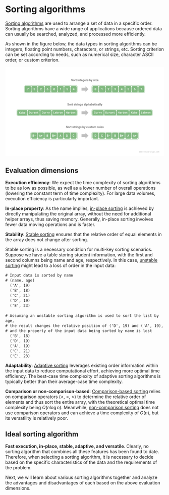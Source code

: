 # Sorting algorithms

<u>Sorting algorithms</u> are used to arrange a set of data in a specific order. Sorting algorithms have a wide range of applications because ordered data can usually be searched, analyzed, and processed more efficiently.

As shown in the figure below, the data types in sorting algorithms can be integers, floating point numbers, characters, or strings, etc. Sorting criterion can be set according to needs, such as numerical size, character ASCII order, or custom criterion.

![Data types and comparator examples](sorting_algorithm.assets/sorting_examples.png)

## Evaluation dimensions

**Execution efficiency**: We expect the time complexity of sorting algorithms to be as low as possible, as well as a lower number of overall operations (lowering the constant term of time complexity). For large data volumes, execution efficiency is particularly important.

**In-place property**: As the name implies, <u>in-place sorting</u> is achieved by directly manipulating the original array, without the need for additional helper arrays, thus saving memory. Generally, in-place sorting involves fewer data moving operations and is faster.

**Stability**: <u>Stable sorting</u> ensures that the relative order of equal elements in the array does not change after sorting.

Stable sorting is a necessary condition for multi-key sorting scenarios. Suppose we have a table storing student information, with the first and second columns being name and age, respectively. In this case, <u>unstable sorting</u> might lead to a loss of order in the input data:

```shell
# Input data is sorted by name
# (name, age)
  ('A', 19)
  ('B', 18)
  ('C', 21)
  ('D', 19)
  ('E', 23)

# Assuming an unstable sorting algorithm is used to sort the list by age,
# the result changes the relative position of ('D', 19) and ('A', 19),
# and the property of the input data being sorted by name is lost
  ('B', 18)
  ('D', 19)
  ('A', 19)
  ('C', 21)
  ('E', 23)
```

**Adaptability**: <u>Adaptive sorting</u> leverages existing order information within the input data to reduce computational effort, achieving more optimal time efficiency. The best-case time complexity of adaptive sorting algorithms is typically better than their average-case time complexity.

**Comparison or non-comparison-based**: <u>Comparison-based sorting</u> relies on comparison operators ($<$, $=$, $>$) to determine the relative order of elements and thus sort the entire array, with the theoretical optimal time complexity being $O(n \log n)$. Meanwhile, <u>non-comparison sorting</u> does not use comparison operators and can achieve a time complexity of $O(n)$, but its versatility is relatively poor.

## Ideal sorting algorithm

**Fast execution, in-place, stable, adaptive, and versatile**. Clearly, no sorting algorithm that combines all these features has been found to date. Therefore, when selecting a sorting algorithm, it is necessary to decide based on the specific characteristics of the data and the requirements of the problem.

Next, we will learn about various sorting algorithms together and analyze the advantages and disadvantages of each based on the above evaluation dimensions.
